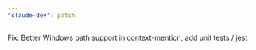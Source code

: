 ```yaml
---
"claude-dev": patch
---
```


Fix: Better Windows path support in context-mention, add unit tests / jest
